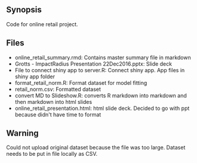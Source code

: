 ## Synopsis

Code for online retail project.


## Files

* online_retail_summary.rmd: Contains master summary file in markdown
* Grotts - ImpactRadius Presentation 22Dec2016.pptx: Slide deck
* File to connect shiny app to server.R: Connect shiny app. App files in shiny app folder
* format_retail_norm.R: Format dataset for model fitting
* retail_norm.csv: Formatted dataset
* convert MD to Slideshow.R: converts R markdown into markdown and then markdown into html slides
* online_retail_presentation.html: html slide deck. Decided to go with ppt because didn't have time to format

## Warning

Could not upload original dataset because the file was too large. Dataset needs to be put in file locally as CSV. 
